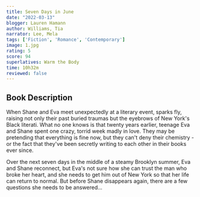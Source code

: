 ```yaml
---
title: Seven Days in June
date: "2022-03-13"
blogger: Lauren Hamann
author: Williams, Tia
narrator: Lee, Mela
tags: ['Fiction', 'Romance', 'Contemporary']
image: 1.jpg
rating: 5
score: 94
superlatives: Warm the Body
time: 10h32m
reviewed: false
---
```



## Book Description

When Shane and Eva meet unexpectedly at a literary event, sparks fly, raising not only their past buried traumas but the eyebrows of New York's Black literati. What no one knows is that twenty years earlier, teenage Eva and Shane spent one crazy, torrid week madly in love. They may be pretending that everything is fine now, but they can't deny their chemistry - or the fact that they've been secretly writing to each other in their books ever since.

Over the next seven days in the middle of a steamy Brooklyn summer, Eva and Shane reconnect, but Eva's not sure how she can trust the man who broke her heart, and she needs to get him out of New York so that her life can return to normal. But before Shane disappears again, there are a few questions she needs to be answered...